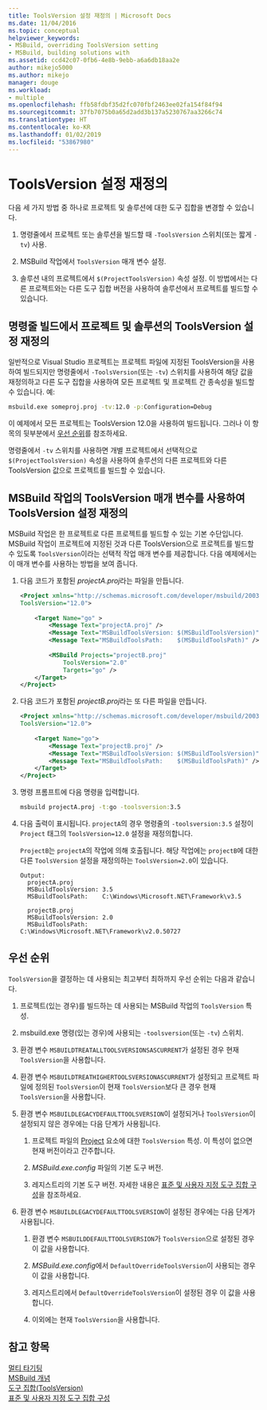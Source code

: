 ```yaml
---
title: ToolsVersion 설정 재정의 | Microsoft Docs
ms.date: 11/04/2016
ms.topic: conceptual
helpviewer_keywords:
- MSBuild, overriding ToolsVersion setting
- MSBuild, building solutions with
ms.assetid: ccd42c07-0fb6-4e8b-9ebb-a6a6db18aa2e
author: mikejo5000
ms.author: mikejo
manager: douge
ms.workload:
- multiple
ms.openlocfilehash: ffb58fdbf35d2fc070fbf2463ee02fa154f84f94
ms.sourcegitcommit: 37fb7075b0a65d2add3b137a5230767aa3266c74
ms.translationtype: HT
ms.contentlocale: ko-KR
ms.lasthandoff: 01/02/2019
ms.locfileid: "53867980"
---
```

# <a name="override-toolsversion-settings"></a>ToolsVersion 설정 재정의
다음 세 가지 방법 중 하나로 프로젝트 및 솔루션에 대한 도구 집합을 변경할 수 있습니다.  
  
1.  명령줄에서 프로젝트 또는 솔루션을 빌드할 때 `-ToolsVersion` 스위치(또는 짧게 `-tv`) 사용.  
  
2.  MSBuild 작업에서 `ToolsVersion` 매개 변수 설정.  
  
3.  솔루션 내의 프로젝트에서 `$(ProjectToolsVersion)` 속성 설정. 이 방법에서는 다른 프로젝트와는 다른 도구 집합 버전을 사용하여 솔루션에서 프로젝트를 빌드할 수 있습니다.  
  
## <a name="override-the-toolsversion-settings-of-projects-and-solutions-on-command-line-builds"></a>명령줄 빌드에서 프로젝트 및 솔루션의 ToolsVersion 설정 재정의  
 일반적으로 Visual Studio 프로젝트는 프로젝트 파일에 지정된 ToolsVersion을 사용하여 빌드되지만 명령줄에서 `-ToolsVersion`(또는 `-tv`) 스위치를 사용하여 해당 값을 재정의하고 다른 도구 집합을 사용하여 모든 프로젝트 및 프로젝트 간 종속성을 빌드할 수 있습니다. 예:  
  
```cmd  
msbuild.exe someproj.proj -tv:12.0 -p:Configuration=Debug  
```  
  
 이 예제에서 모든 프로젝트는 ToolsVersion 12.0을 사용하여 빌드됩니다. 그러나 이 항목의 뒷부분에서 [우선 순위](#order-of-precedence)를 참조하세요.  
  
 명령줄에서 `-tv` 스위치를 사용하면 개별 프로젝트에서 선택적으로 `$(ProjectToolsVersion)` 속성을 사용하여 솔루션의 다른 프로젝트와 다른 ToolsVersion 값으로 프로젝트를 빌드할 수 있습니다.  
  
## <a name="override-the-toolsversion-settings-using-the-toolsversion-parameter-of-the-msbuild-task"></a>MSBuild 작업의 ToolsVersion 매개 변수를 사용하여 ToolsVersion 설정 재정의  
 MSBuild 작업은 한 프로젝트로 다른 프로젝트를 빌드할 수 있는 기본 수단입니다. MSBuild 작업이 프로젝트에 지정된 것과 다른 ToolsVersion으로 프로젝트를 빌드할 수 있도록 `ToolsVersion`이라는 선택적 작업 매개 변수를 제공합니다. 다음 예제에서는 이 매개 변수를 사용하는 방법을 보여 줍니다.  
  
1.  다음 코드가 포함된 *projectA.proj*라는 파일을 만듭니다.  
  
    ```xml  
    <Project xmlns="http://schemas.microsoft.com/developer/msbuild/2003"  
    ToolsVersion="12.0">  
  
        <Target Name="go" >   
            <Message Text="projectA.proj" />  
            <Message Text="MSBuildToolsVersion: $(MSBuildToolsVersion)" />  
            <Message Text="MSBuildToolsPath:    $(MSBuildToolsPath)" />  
  
            <MSBuild Projects="projectB.proj"  
                ToolsVersion="2.0"  
                Targets="go" />  
        </Target>  
    </Project>  
    ```  
  
2.  다음 코드가 포함된 *projectB.proj*라는 또 다른 파일을 만듭니다.  
  
    ```xml  
    <Project xmlns="http://schemas.microsoft.com/developer/msbuild/2003"  
    ToolsVersion="12.0">  
  
        <Target Name="go">  
            <Message Text="projectB.proj" />  
            <Message Text="MSBuildToolsVersion: $(MSBuildToolsVersion)" />  
            <Message Text="MSBuildToolsPath:    $(MSBuildToolsPath)" />  
        </Target>  
    </Project>  
    ```  
  
3.  명령 프롬프트에 다음 명령을 입력합니다.  
  
    ```cmd  
    msbuild projectA.proj -t:go -toolsversion:3.5  
    ```  
  
4.  다음 출력이 표시됩니다. `projectA`의 경우 명령줄의 `-toolsversion:3.5` 설정이 `Project` 태그의 `ToolsVersion=12.0` 설정을 재정의합니다.  
  
     `ProjectB`는 `projectA`의 작업에 의해 호출됩니다. 해당 작업에는 `projectB`에 대한 다른 `ToolsVersion` 설정을 재정의하는 `ToolsVersion=2.0`이 있습니다.  
  
    ```  
    Output:  
      projectA.proj  
      MSBuildToolsVersion: 3.5  
      MSBuildToolsPath:    C:\Windows\Microsoft.NET\Framework\v3.5  
  
      projectB.proj  
      MSBuildToolsVersion: 2.0  
      MSBuildToolsPath:    C:\Windows\Microsoft.NET\Framework\v2.0.50727  
    ```  
  
## <a name="order-of-precedence"></a>우선 순위  
 `ToolsVersion`을 결정하는 데 사용되는 최고부터 최하까지 우선 순위는 다음과 같습니다.  
  
1.  프로젝트(있는 경우)를 빌드하는 데 사용되는 MSBuild 작업의 `ToolsVersion` 특성.  
  
2.  msbuild.exe 명령(있는 경우)에 사용되는 `-toolsversion`(또는 `-tv`) 스위치.  
  
3.  환경 변수 `MSBUILDTREATALLTOOLSVERSIONSASCURRENT`가 설정된 경우 현재 `ToolsVersion`을 사용합니다.  
  
4.  환경 변수 `MSBUILDTREATHIGHERTOOLSVERSIONASCURRENT`가 설정되고 프로젝트 파일에 정의된 `ToolsVersion`이 현재 `ToolsVersion`보다 큰 경우 현재 `ToolsVersion`을 사용합니다.  
  
5.  환경 변수 `MSBUILDLEGACYDEFAULTTOOLSVERSION`이 설정되거나 `ToolsVersion`이 설정되지 않은 경우에는 다음 단계가 사용됩니다.  
  
    1.  프로젝트 파일의 [Project](../msbuild/project-element-msbuild.md) 요소에 대한 `ToolsVersion` 특성. 이 특성이 없으면 현재 버전이라고 간주합니다.  
  
    2.  *MSBuild.exe.config* 파일의 기본 도구 버전.  
  
    3.  레지스트리의 기본 도구 버전. 자세한 내용은 [표준 및 사용자 지정 도구 집합 구성](../msbuild/standard-and-custom-toolset-configurations.md)을 참조하세요.  
  
6.  환경 변수 `MSBUILDLEGACYDEFAULTTOOLSVERSION`이 설정된 경우에는 다음 단계가 사용됩니다.  
  
    1.  환경 변수 `MSBUILDDEFAULTTOOLSVERSION`가 `ToolsVersion`으로 설정된 경우 이 값을 사용합니다.  
  
    2.  *MSBuild.exe.config*에서 `DefaultOverrideToolsVersion`이 사용되는 경우 이 값을 사용합니다.  
  
    3.  레지스트리에서 `DefaultOverrideToolsVersion`이 설정된 경우 이 값을 사용합니다.  
  
    4.  이외에는 현재 `ToolsVersion`을 사용합니다.  
  
## <a name="see-also"></a>참고 항목  
 [멀티 타기팅](../msbuild/msbuild-multitargeting-overview.md)   
 [MSBuild 개념](../msbuild/msbuild-concepts.md)   
 [도구 집합(ToolsVersion)](../msbuild/msbuild-toolset-toolsversion.md)   
 [표준 및 사용자 지정 도구 집합 구성](../msbuild/standard-and-custom-toolset-configurations.md)